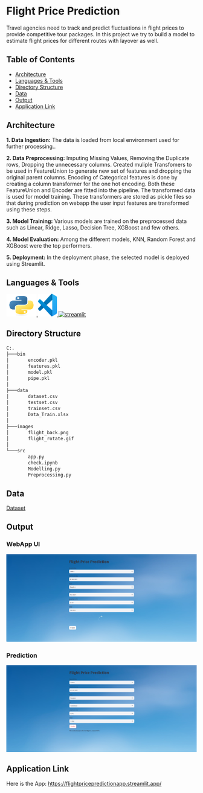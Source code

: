 # Flight Price Prediction
Travel agencies need to track and predict fluctuations in flight prices to provide competitive tour packages. In this project we try to build a model to estimate flight prices for different routes with layover as well.

## Table of Contents
- [Architecture](#architecture)
- [Languages & Tools](#languages--tools)
- [Directory Structure](#directory-structure)
- [Data](#data)
- [Output](#output)
- [Application Link](#application-link)
  
## Architecture
**1. Data Ingestion:**  The data is loaded from local environment used for further processing..

**2. Data Preprocessing:** Imputing Missing Values, Removing the Duplicate rows, Dropping the unnecessary columns. Created muliple Transfomers to be used in FeatureUnion to generate new set of features and dropping the original parent columns. Encoding of Categorical features is done by creating a column transformer for the one hot encoding. Both these FeatureUnion and Encoder are fitted into the pipeline. The transformed data is used for model training. These transformers are stored as pickle files so that during prediction on webapp the user input features are transformed using these steps.

**3. Model Training:** Various models are trained on the preprocessed data such as Linear, Ridge, Lasso, Decision Tree, XGBoost and few others.

**4. Model Evaluation:** Among the different models, KNN, Random Forest and XGBoost were the top performers.

**5. Deployment:** In the deployment phase, the selected model is deployed using Streamlit.

## Languages & Tools
<div align="">
  <a href="https://www.python.org" target="_blank" rel="noreferrer">
    <img src="https://raw.githubusercontent.com/devicons/devicon/master/icons/python/python-original.svg" alt="python" width="80" height="60"/>
  </a>
  <a href="https://code.visualstudio.com" target="_blank" rel="noreferrer">
    <img src="https://raw.githubusercontent.com/devicons/devicon/master/icons/vscode/vscode-original.svg" alt="vscode" width="50" height="60"/>
  </a>
  <a href="https://streamlit.io" target="_blank" rel="noreferrer">
    <img src="https://streamlit.io/images/brand/streamlit-logo-primary-colormark-darktext.png" alt="streamlit" width="100" height="60"/>
  </a>
</div>

## Directory Structure

```
C:.
├───bin
│       encoder.pkl
│       features.pkl
│       model.pkl
│       pipe.pkl
│
├───data
│       dataset.csv
│       testset.csv
│       trainset.csv
│       Data_Train.xlsx
│
├───images
│       flight_back.png
│       flight_rotate.gif
│
└───src
        app.py
        check.ipynb
        Modelling.py
        Preprocessing.py
```
## Data
[Dataset](https://github.com/mansoorali1/Flight_Price_Prediction/blob/main/data/Data_Train.xlsx)
## Output
### WebApp UI
![Flight_Price_Prediction_UI](https://github.com/mansoorali1/Flight_Price_Prediction/blob/main/images/flight_UI.png)

### Prediction
![Flight_Price_Prediction](https://github.com/mansoorali1/Flight_Price_Prediction/blob/main/images/flight_output.png)

## Application Link
Here is the App: https://flightpricepredictionapp.streamlit.app/
